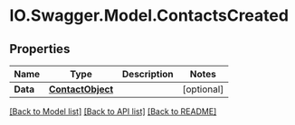 # IO.Swagger.Model.ContactsCreated
## Properties

Name | Type | Description | Notes
------------ | ------------- | ------------- | -------------
**Data** | [**ContactObject**](ContactObject.md) |  | [optional] 

[[Back to Model list]](../README.md#documentation-for-models) [[Back to API list]](../README.md#documentation-for-api-endpoints) [[Back to README]](../README.md)

